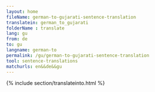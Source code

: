 ```yaml
---
layout: home
fileName: german-to-gujarati-sentence-translation
translatein: german_to_gujarati
folderName : translate
lang: gu
from: de
to: gu
langname: german-to
permalink: /gu/german-to-gujarati-sentence-translation
tool: sentence-translations
matchurls: en&&de&&gu
---
```

{% include section/translateinto.html %}
